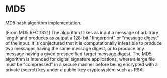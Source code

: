 # MD5
MD5 hash algorithm implementation.

[From MD5 RFC 1321]
The  algorithm takes as input a message of arbitrary length and produces as output a 128-bit "fingerprint" or "message digest" of the input. It is conjectured that it is computationally infeasible to produce two messages having the same message digest, or to produce any message having a given prespecified target message digest. The MD5 algorithm is intended for digital signature applications, where a large file must be "compressed" in a secure manner before being encrypted with a private (secret) key under a public-key cryptosystem such as RSA.

